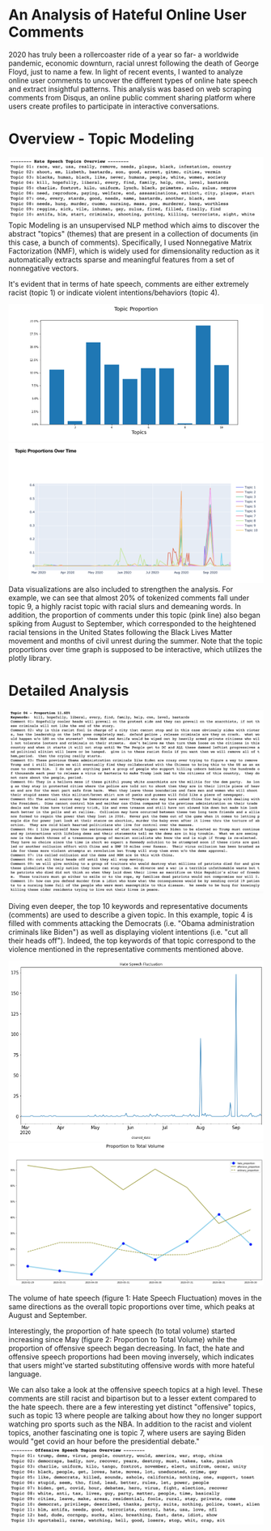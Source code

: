 
# An Analysis of Hateful Online User Comments
2020 has truly been a rollercoaster ride of a year so far- a worldwide pandemic, economic downturn, racial unrest following the death of George Floyd, just to name a few. In light of recent events, I wanted to analyze online user comments to uncover the different types of online hate speech and extract insightful patterns. This analysis was based on web scraping comments from Disqus, an online public comment sharing platform where users create profiles to participate in interactive conversations. 

# Overview - Topic Modeling
![hate_overview](images/hate_overview.png)
Topic Modeling is an unsupervised NLP method which aims to discover the abstract "topics" (themes) that are present in a collection of documents (in this case, a bunch of comments). Specifically, I used Nonnegative Matrix Factorization (NMF), which is widely used for dimensionality reduction as it automatically extracts sparse and meaningful features from a set of nonnegative vectors. 

It's evident that in terms of hate speech, comments are either extremely racist (topic 1) or indicate violent intentions/behaviors (topic 4). 

![proportion_bargraph](images/proportion_bargraph.png)
![proportions_overtime](images/proportions_overtime.png)
Data visualizations are also included to strengthen the analysis. For example, we can see that almost 20% of tokenized comments fall under topic 9, a highly racist topic with racial slurs and demeaning words. In addition, the proportion of comments under this topic (pink line) also began spiking from August to September, which corresponded to the heightened racial tensions in the United States following the Black Lives Matter movement and months of civil unrest during the summer. Note that the topic proportions over time graph is supposed to be interactive, which utilizes the plotly library. 

# Detailed Analysis 
![example_topic](images/example_topic.png)

Diving even deeper, the top 10 keywords and representative documents (comments) are used to describe a given topic. In this example, topic 4 is filled with comments attacking the Democrats (i.e. "Obama administration criminals like Biden") as well as displaying violent intentions (i.e. "cut all their heads off"). Indeed, the top keywords of that topic correspond to the violence mentioned in the representative comments mentioned above. 

![hate_fluctuation](images/hate_fluctuation.png)
![proportion_to_total](images/proportion_to_total.png)

The volume of hate speech (figure 1: Hate Speech Fluctuation) moves in the same directions as the overall topic proportions over time, which peaks at August and September. 

Interestingly, the proportion of hate speech (to total volume) started increasing since May (figure 2: Proportion to Total Volume) while the proportion of offensive speech began decreasing. In fact, the hate and offensive speech proportions had been moving inversely, which indicates that users might've started substituting offensive words with more hateful language.

We can also take a look at the offensive speech topics at a high level. These comments are still racist and bipartison but to a lesser extent compared to the hate speech. there are a few interesting yet distinct "offensive" topics, such as topic 13 where people are talking about how they no longer support watching pro sports such as the NBA. In addition to the racist and violent topics, another fascinating one is topic 7, where users are saying Biden would "get covid an hour before the presidential debate." 
![offensive_overview](images/offensive_overview.png)
